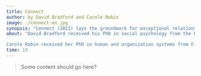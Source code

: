 ```yaml
---
title: Connect
author: by David Bradford and Carole Robin 
image: ./connect-en.jpg
synopsis: "Connect (2021) lays the groundwork for exceptional relationships. Drawing on social science research and the authors’ personal experience, it shares core behaviors and actionable advice to cultivate meaningful connections – leading to personal fulfillment and professional success."
about: "David Bradford received his PhD in social psychology from the University of Michigan. He’s the Eugene O’Kelly II Senior Lecturer in Leadership, Emeritus at the Stanford Graduate School of Business, where he developed the course Interpersonal Dynamics. “Touchy-Feely,” as it’s referred to by students, has been the most popular elective at the GSB for over 45 years and was featured in the New York Times, the Wall Street Journal, and on the Today show. 

Carole Robin received her PhD in human and organization systems from Fielding University. At Stanford, where she was the Dorothy J. King Lecturer in Leadership, she expanded the Interpersonal Dynamics course and co-taught it with Bradford for nearly 20 years. She is the cofounder of Leaders in Tech, which brings the principles of Interpersonal Dynamics to Silicon Valley executives."
time: 13
---
```


> Some content should go here?
